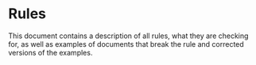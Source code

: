 # Rules

This document contains a description of all rules, what they are checking for,
as well as examples of documents that break the rule and corrected
versions of the examples.
